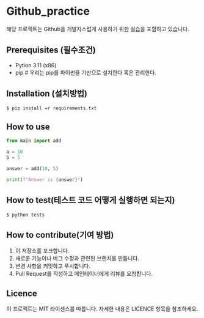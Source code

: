 # Github_practice
해당 프로젝트는 Github을 개발자스럽게 사용하기 위한 실습을 포함하고 있습니다.

## Prerequisites (필수조건)
- Pytion 3.11 (x86)
- pip # 우리는 pip를 파이썬을 기반으로 설치한다 혹은 관리한다.

## Installation (설치방법)

```shell
$ pip install =r requirements.txt
```

## How to use

```python
from main import add

a = 10
b = 5

answer = add(10, 5)

print(f"Answer is {answer}")
```

## How to test(테스트 코드 어떻게 실행하면 되는지)
```shell
$ python tests
```
## How to contribute(기여 방법)
1. 이 저장소를 포크합니다.
2. 새로운 기능이나 버그 수정과 관련된 브랜치를 만듭니다.
3. 변경 사항을 커밋하고 푸시합니다.
4. Pull Request를 작성하고 메인테이너에게 리뷰를 요청합니다.

## Licence
이 프로젝트는 MIT 라이센스를 따릅니다. 자세한 내용은 LICENCE 항목을 참조하세요.
